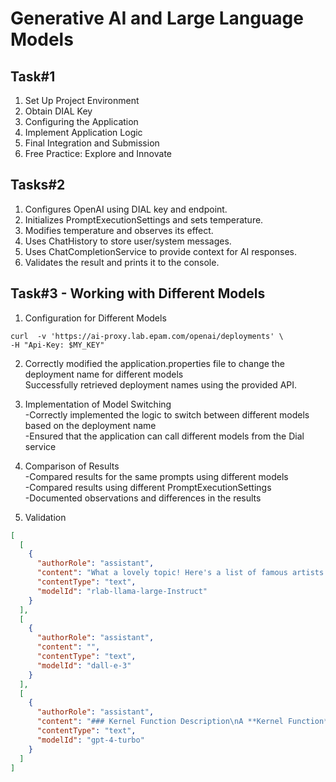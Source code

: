 # Generative AI and Large Language Models
## Task#1
1. Set Up Project Environment
2. Obtain DIAL Key
3. Configuring the Application
4. Implement Application Logic 
5. Final Integration and Submission 
6. Free Practice: Explore and Innovate

## Tasks#2
1. Configures OpenAI using DIAL key and endpoint.
2. Initializes PromptExecutionSettings and sets temperature.
3. Modifies temperature and observes its effect.
4. Uses ChatHistory to store user/system messages.
5. Uses ChatCompletionService to provide context for AI responses.
6. Validates the result and prints it to the console.

## Task#3 - Working with Different Models
1. Configuration for Different Models
```shell
curl  -v 'https://ai-proxy.lab.epam.com/openai/deployments' \
-H "Api-Key: $MY_KEY"
```
2. Correctly modified the application.properties file to change the deployment name for different models <br/>
Successfully retrieved deployment names using the provided API. <br/>


3. Implementation of Model Switching <br/>
-Correctly implemented the logic to switch between different models based on the deployment name <br/>
-Ensured that the application can call different models from the Dial service <br/>


4. Comparison of Results <br/>
-Compared results for the same prompts using different models <br/>
-Compared results using different PromptExecutionSettings <br/>
-Documented observations and differences in the results <br/>
5. Validation <br/>
```json
[
  [
    {
      "authorRole": "assistant",
      "content": "What a lovely topic! Here's a list of famous artists who painted beautiful flowers in a vase:\n\n1. **Willem Kalf** (Dutch, 1619-1693): A master of Dutch Golden Age painting, Kalf created stunning still lifes with intricate flower arrangements in ornate vases.\n2. **Jan Davidsz. de Heem** (Dutch, 1606-1684): Another prominent Dutch painter, de Heem's works often featured lavish flower arrangements in decorative vases.\n3. **Rachel Ruysch** (Dutch, 1664-1750): As one of the few female painters of her time, Ruysch gained fame for her exquisite flower still lifes, frequently depicting blooms in elegant vases.\n4. **Jean-Honoré Fragonard** (French, 1732-1806): This Rococo painter's delicate, dreamy style is exemplified in his flower-in-a-vase works, often showcasing soft, pastel hues.\n5. **Pierre-Auguste Renoir** (French, 1841-1919): While primarily known for his Impressionist portraits and landscapes, Renoir also created beautiful, intimate paintings of flowers in vases.\n6. **Claude Monet** (French, 1840-1926): Monet's Impressionist series of water lilies (Nymphéas) often featured flowers in vases, capturing the play of light on water and petals.\n7. **Vincent van Gogh** (Dutch, 1853-1890): During his time in Arles, Van Gogh painted a series of vibrant flower still lifes, including \"Sunflowers\" and \"Almond Blossom,\" which frequently featured flowers in vases.\n8. **Édouard Manet** (French, 1832-1883): A pioneer of Impressionism, Manet's \"Still Life with Flowers in a Crystal Vase\" (1881) showcases his ability to capture the beauty of flowers in a vase.\n9. **Gustave Caillebotte** (French, 1848-1894): An Impressionist painter and collector, Caillebotte's \"Flowers in a Vase\" (1885) demonstrates his attention to detail and love for botanical subjects.\n10. **Henri Matisse** (French, 1869-1954): In his later",
      "contentType": "text",
      "modelId": "rlab-llama-large-Instruct"
    }
  ],
  [
    {
      "authorRole": "assistant",
      "content": "",
      "contentType": "text",
      "modelId": "dall-e-3"
    }
  ],
  [
    {
      "authorRole": "assistant",
      "content": "### Kernel Function Description\nA **Kernel Function** is a mathematical function used to map the original data into a higher-dimensional space where it may be easier to perform tasks like classification and clustering. It is primarily used in machine learning algorithms, particularly in Support Vector Machines (SVM). These functions measure similarity or a dot product in the transformed space without explicitly transforming data into that space, known as the \"kernel trick.\"\n\n### Example of Kernel Function Usage with Semantic Kernel Library\nAlthough the Semantic Kernel library directly doesn't exist as a well-known library, kernel functions are often used with support vector machines in libraries like scikit-learn. Let's look at a simple example using Python with scikit-learn to demonstrate the usage of an RBF (Radial Basis Function) kernel in SVM, which is conceptually similar and can give you an idea of how kernel functions operate:\n\n```python\nfrom sklearn.svm import SVC\nfrom sklearn.datasets import make_circles\nfrom sklearn.model_selection import train_test_split\nfrom sklearn.metrics import accuracy_score\n\n# Generate synthetic data\nX, y = make_circles(n_samples=100, factor=0.1, noise=0.1)\n\n# Split data into training and test sets\nX_train, X_test, y_train, y_test = train_test_split(X, y, test_size=0.3, random_state=42)\n\n# Create a SVM Classifier with RBF kernel\nclf = SVC(kernel='rbf')\n\n# Train the model using the training sets\nclf.fit(X_train, y_train)\n\n# Predict the response for test dataset\ny_pred = clf.predict(X_test)\n\n# Evaluate accuracy\naccuracy = accuracy_score(y_test, y_pred)\nprint(f\"Accuracy: {accuracy*100:.2f}%\")\n```\n\n### Explanation:\nIn this example:\n- **Data Generation**: `make_circles` is used for generating a simple binary classification dataset that has a circular decision boundary.\n- **SVM with RBF Kernel**: `SVC(kernel='rbf')` initializes a Support Vector Classifier using the Radial Basis Function kernel, suitable for the non-linear data pattern.\n- **Training and Prediction**: The model is trained on the training set and used to predict labels for the test set.\n- **Accuracy Assessment**: Performance of the classifier is evaluated through accuracy.\n\nThis example, while using Python's scikit-learn, provides a conceptual take on how kernel functions facilitate handling data that is not linearly separable",
      "contentType": "text",
      "modelId": "gpt-4-turbo"
    }
  ]
]
``` 
